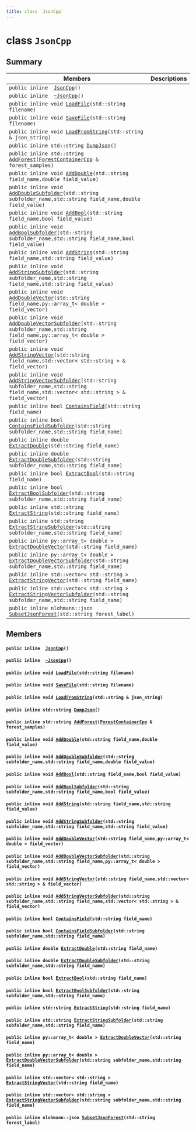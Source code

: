 ```yaml
---
title: class `JsonCpp`
---
```


# class `JsonCpp`

## Summary

 Members                        | Descriptions                                
--------------------------------|---------------------------------------------
`public inline  `[`JsonCpp`](#classJsonCpp_1a6752360f1c4ee58bf2ce97c74c913358)`()` | 
`public inline  `[`~JsonCpp`](#classJsonCpp_1a9a2addd32da5664837830db3d55a6cd8)`()` | 
`public inline void `[`LoadFile`](#classJsonCpp_1ab74bad931397c3c8fea780c1d592f54a)`(std::string filename)` | 
`public inline void `[`SaveFile`](#classJsonCpp_1adaca7db574f603f43f514541ec93c466)`(std::string filename)` | 
`public inline void `[`LoadFromString`](#classJsonCpp_1ad47ae83c8a7c0eaa8c545d7b7e13d06d)`(std::string & json_string)` | 
`public inline std::string `[`DumpJson`](#classJsonCpp_1a6a7d2af034373a6a04d290410ad8d324)`()` | 
`public inline std::string `[`AddForest`](#classJsonCpp_1a2d3e0410f56f10a4bfc4b4371b5fca80)`(`[`ForestContainerCpp`](#classForestContainerCpp)` & forest_samples)` | 
`public inline void `[`AddDouble`](#classJsonCpp_1a1333ac93e1734bf36880302aed0d3c3e)`(std::string field_name,double field_value)` | 
`public inline void `[`AddDoubleSubfolder`](#classJsonCpp_1ae01fb3ea5ec4488a3bd123f32b2f80e9)`(std::string subfolder_name,std::string field_name,double field_value)` | 
`public inline void `[`AddBool`](#classJsonCpp_1a4450825f6ea4d51542ae09a37dafc474)`(std::string field_name,bool field_value)` | 
`public inline void `[`AddBoolSubfolder`](#classJsonCpp_1a7ec65310666c485b57ca81442674fe52)`(std::string subfolder_name,std::string field_name,bool field_value)` | 
`public inline void `[`AddString`](#classJsonCpp_1a0ffef39433c6218865dabda8195bcc5a)`(std::string field_name,std::string field_value)` | 
`public inline void `[`AddStringSubfolder`](#classJsonCpp_1a96d2033a5c73a82a35a13f45f0f5bdc1)`(std::string subfolder_name,std::string field_name,std::string field_value)` | 
`public inline void `[`AddDoubleVector`](#classJsonCpp_1a9ccf9ffc1405fe11d92742db1decbe41)`(std::string field_name,py::array_t< double > field_vector)` | 
`public inline void `[`AddDoubleVectorSubfolder`](#classJsonCpp_1acfba76184cdb603e53d7f88611d4bc90)`(std::string subfolder_name,std::string field_name,py::array_t< double > field_vector)` | 
`public inline void `[`AddStringVector`](#classJsonCpp_1a8f43c0c42f81d018c4467e2453a0a3bc)`(std::string field_name,std::vector< std::string > & field_vector)` | 
`public inline void `[`AddStringVectorSubfolder`](#classJsonCpp_1adef46c168faa1580336dc4bf359448ed)`(std::string subfolder_name,std::string field_name,std::vector< std::string > & field_vector)` | 
`public inline bool `[`ContainsField`](#classJsonCpp_1a098c6e90264117e48d6aff6f651ce64c)`(std::string field_name)` | 
`public inline bool `[`ContainsFieldSubfolder`](#classJsonCpp_1a388825667d9b67428757b3660e4c4fbe)`(std::string subfolder_name,std::string field_name)` | 
`public inline double `[`ExtractDouble`](#classJsonCpp_1a52e4cbe7868575dff061a92703872046)`(std::string field_name)` | 
`public inline double `[`ExtractDoubleSubfolder`](#classJsonCpp_1a49eb6123e3d647effd3aeaf230597369)`(std::string subfolder_name,std::string field_name)` | 
`public inline bool `[`ExtractBool`](#classJsonCpp_1a009fa243b45e44532970da15459c2fce)`(std::string field_name)` | 
`public inline bool `[`ExtractBoolSubfolder`](#classJsonCpp_1ae040b066fc7c7ae34cc4147b9a60175e)`(std::string subfolder_name,std::string field_name)` | 
`public inline std::string `[`ExtractString`](#classJsonCpp_1ab0b6b218f814bfa9b34e93d5b868386a)`(std::string field_name)` | 
`public inline std::string `[`ExtractStringSubfolder`](#classJsonCpp_1a8654f6e9a42841a88a6309584306ebd2)`(std::string subfolder_name,std::string field_name)` | 
`public inline py::array_t< double > `[`ExtractDoubleVector`](#classJsonCpp_1ac71eff7e2832e3f70bd992de3817085c)`(std::string field_name)` | 
`public inline py::array_t< double > `[`ExtractDoubleVectorSubfolder`](#classJsonCpp_1a2c6861d2c23e2b3c6a5ac3c1ca20f6b6)`(std::string subfolder_name,std::string field_name)` | 
`public inline std::vector< std::string > `[`ExtractStringVector`](#classJsonCpp_1a15339f9324472de7cc20ac8150e54e62)`(std::string field_name)` | 
`public inline std::vector< std::string > `[`ExtractStringVectorSubfolder`](#classJsonCpp_1a42b03d1192062d6b89c37a3380e43a97)`(std::string subfolder_name,std::string field_name)` | 
`public inline nlohmann::json `[`SubsetJsonForest`](#classJsonCpp_1a104498c45cc52bebae67b35e73d2c8d1)`(std::string forest_label)` | 

## Members

#### `public inline  `[`JsonCpp`](#classJsonCpp_1a6752360f1c4ee58bf2ce97c74c913358)`()` 

#### `public inline  `[`~JsonCpp`](#classJsonCpp_1a9a2addd32da5664837830db3d55a6cd8)`()` 

#### `public inline void `[`LoadFile`](#classJsonCpp_1ab74bad931397c3c8fea780c1d592f54a)`(std::string filename)` 

#### `public inline void `[`SaveFile`](#classJsonCpp_1adaca7db574f603f43f514541ec93c466)`(std::string filename)` 

#### `public inline void `[`LoadFromString`](#classJsonCpp_1ad47ae83c8a7c0eaa8c545d7b7e13d06d)`(std::string & json_string)` 

#### `public inline std::string `[`DumpJson`](#classJsonCpp_1a6a7d2af034373a6a04d290410ad8d324)`()` 

#### `public inline std::string `[`AddForest`](#classJsonCpp_1a2d3e0410f56f10a4bfc4b4371b5fca80)`(`[`ForestContainerCpp`](#classForestContainerCpp)` & forest_samples)` 

#### `public inline void `[`AddDouble`](#classJsonCpp_1a1333ac93e1734bf36880302aed0d3c3e)`(std::string field_name,double field_value)` 

#### `public inline void `[`AddDoubleSubfolder`](#classJsonCpp_1ae01fb3ea5ec4488a3bd123f32b2f80e9)`(std::string subfolder_name,std::string field_name,double field_value)` 

#### `public inline void `[`AddBool`](#classJsonCpp_1a4450825f6ea4d51542ae09a37dafc474)`(std::string field_name,bool field_value)` 

#### `public inline void `[`AddBoolSubfolder`](#classJsonCpp_1a7ec65310666c485b57ca81442674fe52)`(std::string subfolder_name,std::string field_name,bool field_value)` 

#### `public inline void `[`AddString`](#classJsonCpp_1a0ffef39433c6218865dabda8195bcc5a)`(std::string field_name,std::string field_value)` 

#### `public inline void `[`AddStringSubfolder`](#classJsonCpp_1a96d2033a5c73a82a35a13f45f0f5bdc1)`(std::string subfolder_name,std::string field_name,std::string field_value)` 

#### `public inline void `[`AddDoubleVector`](#classJsonCpp_1a9ccf9ffc1405fe11d92742db1decbe41)`(std::string field_name,py::array_t< double > field_vector)` 

#### `public inline void `[`AddDoubleVectorSubfolder`](#classJsonCpp_1acfba76184cdb603e53d7f88611d4bc90)`(std::string subfolder_name,std::string field_name,py::array_t< double > field_vector)` 

#### `public inline void `[`AddStringVector`](#classJsonCpp_1a8f43c0c42f81d018c4467e2453a0a3bc)`(std::string field_name,std::vector< std::string > & field_vector)` 

#### `public inline void `[`AddStringVectorSubfolder`](#classJsonCpp_1adef46c168faa1580336dc4bf359448ed)`(std::string subfolder_name,std::string field_name,std::vector< std::string > & field_vector)` 

#### `public inline bool `[`ContainsField`](#classJsonCpp_1a098c6e90264117e48d6aff6f651ce64c)`(std::string field_name)` 

#### `public inline bool `[`ContainsFieldSubfolder`](#classJsonCpp_1a388825667d9b67428757b3660e4c4fbe)`(std::string subfolder_name,std::string field_name)` 

#### `public inline double `[`ExtractDouble`](#classJsonCpp_1a52e4cbe7868575dff061a92703872046)`(std::string field_name)` 

#### `public inline double `[`ExtractDoubleSubfolder`](#classJsonCpp_1a49eb6123e3d647effd3aeaf230597369)`(std::string subfolder_name,std::string field_name)` 

#### `public inline bool `[`ExtractBool`](#classJsonCpp_1a009fa243b45e44532970da15459c2fce)`(std::string field_name)` 

#### `public inline bool `[`ExtractBoolSubfolder`](#classJsonCpp_1ae040b066fc7c7ae34cc4147b9a60175e)`(std::string subfolder_name,std::string field_name)` 

#### `public inline std::string `[`ExtractString`](#classJsonCpp_1ab0b6b218f814bfa9b34e93d5b868386a)`(std::string field_name)` 

#### `public inline std::string `[`ExtractStringSubfolder`](#classJsonCpp_1a8654f6e9a42841a88a6309584306ebd2)`(std::string subfolder_name,std::string field_name)` 

#### `public inline py::array_t< double > `[`ExtractDoubleVector`](#classJsonCpp_1ac71eff7e2832e3f70bd992de3817085c)`(std::string field_name)` 

#### `public inline py::array_t< double > `[`ExtractDoubleVectorSubfolder`](#classJsonCpp_1a2c6861d2c23e2b3c6a5ac3c1ca20f6b6)`(std::string subfolder_name,std::string field_name)` 

#### `public inline std::vector< std::string > `[`ExtractStringVector`](#classJsonCpp_1a15339f9324472de7cc20ac8150e54e62)`(std::string field_name)` 

#### `public inline std::vector< std::string > `[`ExtractStringVectorSubfolder`](#classJsonCpp_1a42b03d1192062d6b89c37a3380e43a97)`(std::string subfolder_name,std::string field_name)` 

#### `public inline nlohmann::json `[`SubsetJsonForest`](#classJsonCpp_1a104498c45cc52bebae67b35e73d2c8d1)`(std::string forest_label)` 


